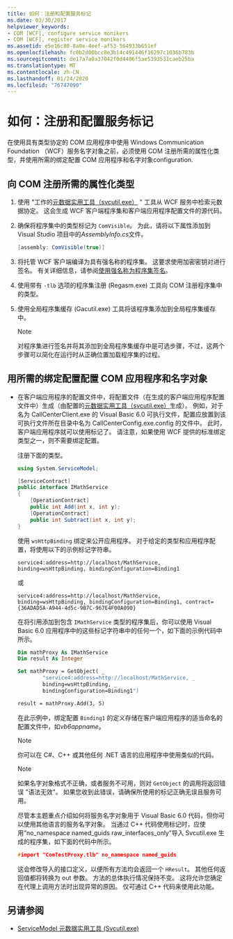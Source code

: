 ```yaml
---
title: 如何：注册和配置服务标记
ms.date: 03/30/2017
helpviewer_keywords:
- COM [WCF], configure service monikers
- COM [WCF], register service monikers
ms.assetid: e5e16c80-8a8e-4eef-af53-564933b651ef
ms.openlocfilehash: fc0b2d00bcc8e3b14c491446f16297c1036b783b
ms.sourcegitcommit: de17a7a0a37042f0d4406f5ae5393531caeb25ba
ms.translationtype: MT
ms.contentlocale: zh-CN
ms.lasthandoff: 01/24/2020
ms.locfileid: "76747090"
---
```

# <a name="how-to-register-and-configure-a-service-moniker"></a>如何：注册和配置服务标记

在使用具有类型协定的 COM 应用程序中使用 Windows Communication Foundation （WCF）服务名字对象之前，必须使用 COM 注册所需的属性化类型，并使用所需的绑定配置 COM 应用程序和名字对象configuration.

## <a name="register-the-required-attributed-types-with-com"></a>向 COM 注册所需的属性化类型

1. 使用 "工作的[元数据实用工具（svcutil.exe）](../servicemodel-metadata-utility-tool-svcutil-exe.md) " 工具从 WCF 服务中检索元数据协定。 这会生成 WCF 客户端程序集和客户端应用程序配置文件的源代码。

2. 确保将程序集中的类型标记为 `ComVisible`。 为此，请将以下属性添加到 Visual Studio 项目中的*AssemblyInfo.cs*文件。

    ```csharp
    [assembly: ComVisible(true)]
    ```

3. 将托管 WCF 客户端编译为具有强名称的程序集。 这要求使用加密密钥对进行签名。 有关详细信息，请参阅[使用强名称为程序集签名](../../../standard/assembly/sign-strong-name.md)。

4. 使用带有 `-tlb` 选项的程序集注册 (Regasm.exe) 工具向 COM 注册程序集中的类型。

5. 使用全局程序集缓存 (Gacutil.exe) 工具将该程序集添加到全局程序集缓存中。

    > [!NOTE]
    > 对程序集进行签名并将其添加到全局程序集缓存中是可选步骤，不过，这两个步骤可以简化在运行时从正确位置加载程序集的过程。

## <a name="configure-the-com-application-and-the-moniker-with-the-required-binding-configuration"></a>用所需的绑定配置配置 COM 应用程序和名字对象

- 在客户端应用程序的配置文件中，将配置文件（在生成的客户端应用程序配置文件中）生成（由配置的[元数据实用工具（svcutil.exe）](../servicemodel-metadata-utility-tool-svcutil-exe.md)生成）。 例如，对于名为 CallCenterClient.exe 的 Visual Basic 6.0 可执行文件，配置应放置到该可执行文件所在目录中名为 CallCenterConfig.exe.config 的文件中。 此时，客户端应用程序就可以使用标记了。 请注意，如果使用 WCF 提供的标准绑定类型之一，则不需要绑定配置。

     注册下面的类型。

    ```csharp
    using System.ServiceModel;

    [ServiceContract]
    public interface IMathService
    {
        [OperationContract]
        public int Add(int x, int y);
        [OperationContract]
        public int Subtract(int x, int y);
    }
    ```

     使用 `wsHttpBinding` 绑定来公开应用程序。 对于给定的类型和应用程序配置，将使用以下的示例标记字符串。

    ```
    service4:address=http://localhost/MathService, binding=wsHttpBinding, bindingConfiguration=Binding1
    ```

     或

    ```
    service4:address=http://localhost/MathService, binding=wsHttpBinding, bindingConfiguration=Binding1, contract={36ADAD5A-A944-4d5c-9B7C-967E4F00A090}
    ```

     在将引用添加到包含 `IMathService` 类型的程序集后，你可以使用 Visual Basic 6.0 应用程序中的这些标记字符串中的任何一个，如下面的示例代码中所示。

    ```vb
    Dim mathProxy As IMathService
    Dim result As Integer

    Set mathProxy = GetObject( _
            "service4:address=http://localhost/MathService, _
            binding=wsHttpBinding, _
            bindingConfiguration=Binding1")

    result = mathProxy.Add(3, 5)
    ```

     在此示例中，绑定配置 `Binding1` 的定义存储在客户端应用程序的适当命名的配置文件中，如*vb6appname*。

    > [!NOTE]
    > 你可以在 C#、C++ 或其他任何 .NET 语言的应用程序中使用类似的代码。

    > [!NOTE]
    > 如果名字对象格式不正确，或者服务不可用，则对 `GetObject` 的调用将返回错误 "语法无效"。 如果您收到此错误，请确保所使用的标记正确无误且服务可用。

     尽管本主题重点介绍如何将服务名字对象用于 Visual Basic 6.0 代码，但你可以使用其他语言的服务名字对象。 当通过 C++ 代码使用标记时，应使用“no_namespace named_guids raw_interfaces_only”导入 Svcutil.exe 生成的程序集，如下面的代码中所示。

    ```cpp
    #import "ComTestProxy.tlb" no_namespace named_guids
    ```

     这会修改导入的接口定义，以便所有方法均会返回一个 `HResult`。 其他任何返回值都将转换为 out 参数。 方法的总体执行情况保持不变。 这将允许您确定在代理上调用方法时出现异常的原因。 仅可通过 C++ 代码来使用此功能。

## <a name="see-also"></a>另请参阅

- [ServiceModel 元数据实用工具 (Svcutil.exe)](../servicemodel-metadata-utility-tool-svcutil-exe.md)
